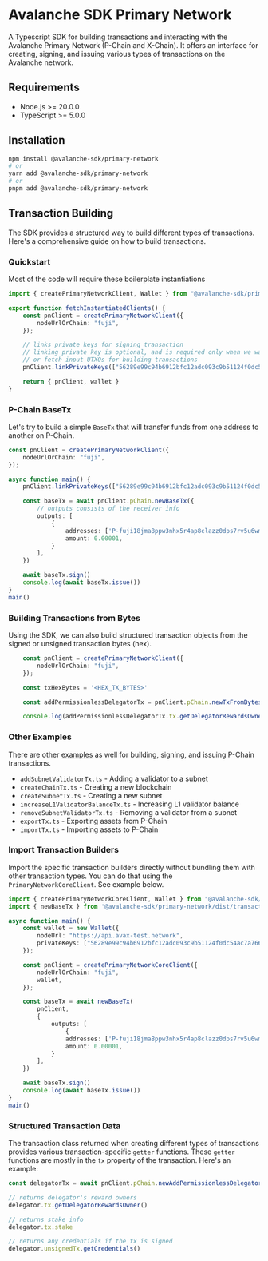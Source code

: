 # Avalanche SDK Primary Network

A Typescript SDK for building transactions and interacting with the Avalanche Primary Network (P-Chain and X-Chain). It offers an interface for creating, signing, and issuing various types of transactions on the Avalanche network.

## Requirements

- Node.js >= 20.0.0
- TypeScript >= 5.0.0

## Installation

```bash
npm install @avalanche-sdk/primary-network
# or
yarn add @avalanche-sdk/primary-network
# or
pnpm add @avalanche-sdk/primary-network
```

## Transaction Building

The SDK provides a structured way to build different types of transactions. Here's a comprehensive guide on how to build transactions.

### Quickstart

Most of the code will require these boilerplate instantiations

```typescript
import { createPrimaryNetworkClient, Wallet } from "@avalanche-sdk/primary-network";

export function fetchInstantiatedClients() {
    const pnClient = createPrimaryNetworkClient({
        nodeUrlOrChain: "fuji",
    });

    // links private keys for signing transaction
    // linking private key is optional, and is required only when we want to sign transactions,
    // or fetch input UTXOs for building transactions
    pnClient.linkPrivateKeys(["56289e99c94b6912bfc12adc093c9b51124f0dc54ac7a766b2bc5ccf558d8027"]) // this is a common ewoq address used for testing

    return { pnClient, wallet }
}
```

### P-Chain BaseTx

Let's try to build a simple `BaseTx` that will transfer funds from one address to another on P-Chain.

```typescript
const pnClient = createPrimaryNetworkClient({
    nodeUrlOrChain: "fuji",
});

async function main() {
    pnClient.linkPrivateKeys(["56289e99c94b6912bfc12adc093c9b51124f0dc54ac7a766b2bc5ccf558d8027"]) 

    const baseTx = await pnClient.pChain.newBaseTx({
        // outputs consists of the receiver info
        outputs: [
            {
                addresses: ['P-fuji18jma8ppw3nhx5r4ap8clazz0dps7rv5u6wmu4t'],
                amount: 0.00001,
            }
        ],
    })

    await baseTx.sign()
    console.log(await baseTx.issue())
}
main()
```

### Building Transactions from Bytes

Using the SDK, we can also build structured transaction objects from the signed or unsigned transaction bytes (hex).

```typescript
    const pnClient = createPrimaryNetworkClient({
        nodeUrlOrChain: "fuji",
    });

    const txHexBytes = '<HEX_TX_BYTES>'

    const addPermissionlessDelegatorTx = pnClient.pChain.newTxFromBytes(txHexBytes, txTypes.pChain.AddPermissionlessDelegatorTx)

    console.log(addPermissionlessDelegatorTx.tx.getDelegatorRewardsOwner())
```

### Other Examples

There are other [examples](https://github.com/ava-labs/avalanche-sdk-typescript/tree/main/primary-network/examples) as well for building, signing, and issuing P-Chain transactions.

- `addSubnetValidatorTx.ts` - Adding a validator to a subnet
- `createChainTx.ts` - Creating a new blockchain
- `createSubnetTx.ts` - Creating a new subnet
- `increaseL1ValidatorBalanceTx.ts` - Increasing L1 validator balance
- `removeSubnetValidatorTx.ts` - Removing a validator from a subnet
- `exportTx.ts` - Exporting assets from P-Chain
- `importTx.ts` - Importing assets to P-Chain

### Import Transaction Builders

Import the specific transaction builders directly without bundling them with other transaction types. You can do that using the `PrimaryNetworkCoreClient`. See example below.

```typescript
import { createPrimaryNetworkCoreClient, Wallet } from "@avalanche-sdk/primary-network";
import { newBaseTx } from '@avalanche-sdk/primary-network/dist/transactions/p-chain'

async function main() {
    const wallet = new Wallet({
        nodeUrl: "https://api.avax-test.network",
        privateKeys: ["56289e99c94b6912bfc12adc093c9b51124f0dc54ac7a766b2bc5ccf558d8027"], // common ewoq address for testing
    });

    const pnClient = createPrimaryNetworkCoreClient({
        nodeUrlOrChain: "fuji",
        wallet,
    });

    const baseTx = await newBaseTx(
        pnClient,
        {
            outputs: [
                {
                addresses: ['P-fuji18jma8ppw3nhx5r4ap8clazz0dps7rv5u6wmu4t'],
                amount: 0.00001,
            }
        ],
    })

    await baseTx.sign()
    console.log(await baseTx.issue())
}
main()
```

### Structured Transaction Data

The transaction class returned when creating different types of transactions provides various transaction-specific `getter` functions.
These `getter` functions are mostly in the `tx` property of the transaction. Here's an example:

```typescript
const delegatorTx = await pnClient.pChain.newAddPermissionlessDelegatorTx(params)

// returns delegator's reward owners
delegator.tx.getDelegatorRewardsOwner()

// returns stake info
delegator.tx.stake

// returns any credentials if the tx is signed
delegator.unsignedTx.getCredentials()
```
